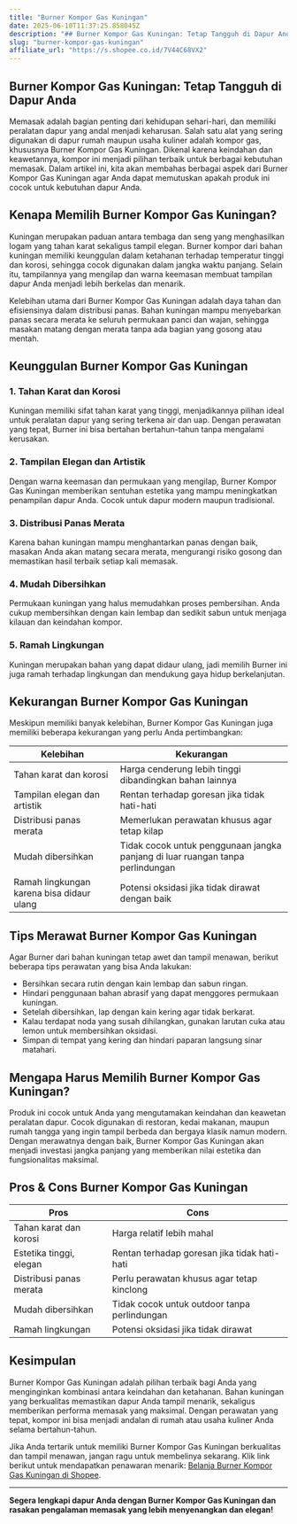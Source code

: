 ```yaml
---
title: "Burner Kompor Gas Kuningan"
date: 2025-06-10T11:37:25.858045Z
description: "## Burner Kompor Gas Kuningan: Tetap Tangguh di Dapur Anda..."
slug: "burner-kompor-gas-kuningan"
affiliate_url: "https://s.shopee.co.id/7V44C68VX2"
---
```

## Burner Kompor Gas Kuningan: Tetap Tangguh di Dapur Anda

Memasak adalah bagian penting dari kehidupan sehari-hari, dan memiliki peralatan dapur yang andal menjadi keharusan. Salah satu alat yang sering digunakan di dapur rumah maupun usaha kuliner adalah kompor gas, khususnya Burner Kompor Gas Kuningan. Dikenal karena keindahan dan keawetannya, kompor ini menjadi pilihan terbaik untuk berbagai kebutuhan memasak. Dalam artikel ini, kita akan membahas berbagai aspek dari Burner Kompor Gas Kuningan agar Anda dapat memutuskan apakah produk ini cocok untuk kebutuhan dapur Anda.

## Kenapa Memilih Burner Kompor Gas Kuningan?

Kuningan merupakan paduan antara tembaga dan seng yang menghasilkan logam yang tahan karat sekaligus tampil elegan. Burner kompor dari bahan kuningan memiliki keunggulan dalam ketahanan terhadap temperatur tinggi dan korosi, sehingga cocok digunakan dalam jangka waktu panjang. Selain itu, tampilannya yang mengilap dan warna keemasan membuat tampilan dapur Anda menjadi lebih berkelas dan menarik.

Kelebihan utama dari Burner Kompor Gas Kuningan adalah daya tahan dan efisiensinya dalam distribusi panas. Bahan kuningan mampu menyebarkan panas secara merata ke seluruh permukaan panci dan wajan, sehingga masakan matang dengan merata tanpa ada bagian yang gosong atau mentah.

## Keunggulan Burner Kompor Gas Kuningan

### 1. Tahan Karat dan Korosi
Kuningan memiliki sifat tahan karat yang tinggi, menjadikannya pilihan ideal untuk peralatan dapur yang sering terkena air dan uap. Dengan perawatan yang tepat, Burner ini bisa bertahan bertahun-tahun tanpa mengalami kerusakan.

### 2. Tampilan Elegan dan Artistik
Dengan warna keemasan dan permukaan yang mengilap, Burner Kompor Gas Kuningan memberikan sentuhan estetika yang mampu meningkatkan penampilan dapur Anda. Cocok untuk dapur modern maupun tradisional.

### 3. Distribusi Panas Merata
Karena bahan kuningan mampu menghantarkan panas dengan baik, masakan Anda akan matang secara merata, mengurangi risiko gosong dan memastikan hasil terbaik setiap kali memasak.

### 4. Mudah Dibersihkan
Permukaan kuningan yang halus memudahkan proses pembersihan. Anda cukup membersihkan dengan kain lembap dan sedikit sabun untuk menjaga kilauan dan keindahan kompor.

### 5. Ramah Lingkungan
Kuningan merupakan bahan yang dapat didaur ulang, jadi memilih Burner ini juga ramah terhadap lingkungan dan mendukung gaya hidup berkelanjutan.

## Kekurangan Burner Kompor Gas Kuningan

Meskipun memiliki banyak kelebihan, Burner Kompor Gas Kuningan juga memiliki beberapa kekurangan yang perlu Anda pertimbangkan:

| Kelebihan | Kekurangan |
| --- | --- |
| Tahan karat dan korosi | Harga cenderung lebih tinggi dibandingkan bahan lainnya |
| Tampilan elegan dan artistik | Rentan terhadap goresan jika tidak hati-hati |
| Distribusi panas merata | Memerlukan perawatan khusus agar tetap kilap |
| Mudah dibersihkan | Tidak cocok untuk penggunaan jangka panjang di luar ruangan tanpa perlindungan |
| Ramah lingkungan karena bisa didaur ulang | Potensi oksidasi jika tidak dirawat dengan baik |

## Tips Merawat Burner Kompor Gas Kuningan

Agar Burner dari bahan kuningan tetap awet dan tampil menawan, berikut beberapa tips perawatan yang bisa Anda lakukan:

- Bersihkan secara rutin dengan kain lembap dan sabun ringan.
- Hindari penggunaan bahan abrasif yang dapat menggores permukaan kuningan.
- Setelah dibersihkan, lap dengan kain kering agar tidak berkarat.
- Kalau terdapat noda yang susah dihilangkan, gunakan larutan cuka atau lemon untuk membersihkan oksidasi.
- Simpan di tempat yang kering dan hindari paparan langsung sinar matahari.

## Mengapa Harus Memilih Burner Kompor Gas Kuningan?

Produk ini cocok untuk Anda yang mengutamakan keindahan dan keawetan peralatan dapur. Cocok digunakan di restoran, kedai makanan, maupun rumah tangga yang ingin tampil berbeda dan bergaya klasik namun modern. Dengan merawatnya dengan baik, Burner Kompor Gas Kuningan akan menjadi investasi jangka panjang yang memberikan nilai estetika dan fungsionalitas maksimal.

## Pros & Cons Burner Kompor Gas Kuningan

| **Pros** | **Cons** |
| --- | --- |
| Tahan karat dan korosi | Harga relatif lebih mahal |
| Estetika tinggi, elegan | Rentan terhadap goresan jika tidak hati-hati |
| Distribusi panas merata | Perlu perawatan khusus agar tetap kinclong |
| Mudah dibersihkan | Tidak cocok untuk outdoor tanpa perlindungan |
| Ramah lingkungan | Potensi oksidasi jika tidak dirawat |

## Kesimpulan

Burner Kompor Gas Kuningan adalah pilihan terbaik bagi Anda yang menginginkan kombinasi antara keindahan dan ketahanan. Bahan kuningan yang berkualitas memastikan dapur Anda tampil menarik, sekaligus memberikan performa memasak yang maksimal. Dengan perawatan yang tepat, kompor ini bisa menjadi andalan di rumah atau usaha kuliner Anda selama bertahun-tahun.

Jika Anda tertarik untuk memiliki Burner Kompor Gas Kuningan berkualitas dan tampil menawan, jangan ragu untuk membelinya sekarang. Klik link berikut untuk mendapatkan penawaran menarik: [Belanja Burner Kompor Gas Kuningan di Shopee](https://s.shopee.co.id/7V44C68VX2).

---

**Segera lengkapi dapur Anda dengan Burner Kompor Gas Kuningan dan rasakan pengalaman memasak yang lebih menyenangkan dan elegan!**